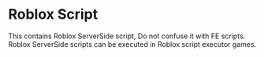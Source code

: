 # Roblox Script
 
This contains Roblox ServerSide script, Do not confuse it with FE scripts. Roblox ServerSide scripts can be executed in Roblox script executor games.